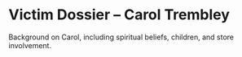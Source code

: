 # Victim Dossier – Carol Trembley
Background on Carol, including spiritual beliefs, children, and store involvement.